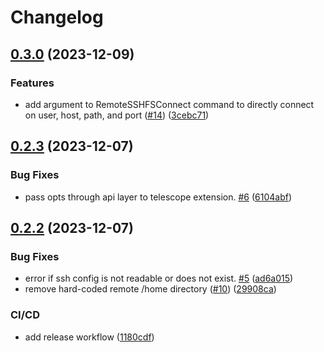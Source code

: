 # Changelog

## [0.3.0](https://github.com/nosduco/remote-sshfs.nvim/compare/v0.2.3...v0.3.0) (2023-12-09)


### Features

* add argument to RemoteSSHFSConnect command to directly connect on user, host, path, and port ([#14](https://github.com/nosduco/remote-sshfs.nvim/issues/14)) ([3cebc71](https://github.com/nosduco/remote-sshfs.nvim/commit/3cebc7140ecb56aa613e66e8404a30d31f618b2e))

## [0.2.3](https://github.com/nosduco/remote-sshfs.nvim/compare/v0.2.2...v0.2.3) (2023-12-07)


### Bug Fixes

* pass opts through api layer to telescope extension. [#6](https://github.com/nosduco/remote-sshfs.nvim/issues/6) ([6104abf](https://github.com/nosduco/remote-sshfs.nvim/commit/6104abf11fc891d89ac62f1a972d04d3641b9f96))

## [0.2.2](https://github.com/nosduco/remote-sshfs.nvim/compare/v0.2.1...v0.2.2) (2023-12-07)


### Bug Fixes

* error if ssh config is not readable or does not exist. [#5](https://github.com/nosduco/remote-sshfs.nvim/issues/5) ([ad6a015](https://github.com/nosduco/remote-sshfs.nvim/commit/ad6a015de9ed066e87c80431b77d64e560070330))
* remove hard-coded remote /home directory ([#10](https://github.com/nosduco/remote-sshfs.nvim/issues/10)) ([29908ca](https://github.com/nosduco/remote-sshfs.nvim/commit/29908ca45ebff903d6a0a944acbed0674fbe767d))


### CI/CD

* add release workflow ([1180cdf](https://github.com/nosduco/remote-sshfs.nvim/commit/1180cdf665404c4ec7a766ac6d0457b42e688376))

